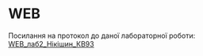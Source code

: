 # WEB
Посилання на протокол до даної лабораторної роботи: [WEB_лаб2_Нікішин_КВ93](https://docs.google.com/document/d/19yIYr-L-_NVfwFtMxMMlcoiliT5dQaFU1GgX3GYNLrU/edit?usp=sharing)
